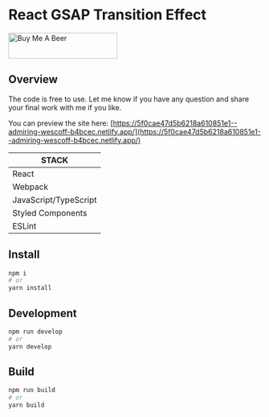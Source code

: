 # React GSAP Transition Effect

<a href="https://www.buymeacoffee.com/vanss472" target="_blank"><img src="https://cdn.buymeacoffee.com/buttons/default-green.png" alt="Buy Me A Beer" style="height: 51px !important;width: 217px !important;" ></a>

## Overview

The code is free to use. Let me know if you have any question and share your final work with me if you like.

You can preview the site here:
[https://5f0cae47d5b6218a610851e1--admiring-wescoff-b4bcec.netlify.app/](https://5f0cae47d5b6218a610851e1--admiring-wescoff-b4bcec.netlify.app/)

| STACK                 |
| --------------------- |
| React                 |
| Webpack               |
| JavaScript/TypeScript |
| Styled Components     |
| ESLint                |

## Install

```bash
npm i
# or
yarn install
```

## Development

```bash
npm run develop
# or
yarn develop
```

## Build

```bash
npm run build
# or
yarn build
```

